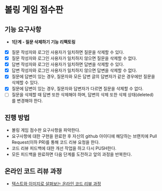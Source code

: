 # 볼링 게임 점수판

## 기능 요구사항
- **1단계 - 질문 삭제하기 기능 리팩토링**
* [x] 질문 작성자와 로그인 사용자가 일치하면 질문을 삭제할 수 있다.
* [x] 질문 작성자와 로그인 사용자가 일치하지 않으면 질문을 삭제할 수 없다.
* [x] 답변 작성자와 로그인 사용자가 일치하면 답변을 삭제할 수 있다.
* [x] 답변 작성자와 로그인 사용자가 일치하지 않으면 답변을 삭제할 수 없다.
* [x] 질문에 답변이 있는 경우, 질문자와 모든 답변 글의 답변자가 같은 경우에만 질문을 삭제할 수 있다.
* [x] 질문에 답변이 있는 경우, 질문자와 답변자가 다르면 질문을 삭제할 수 없다.
* [ ] 질문을 삭제할 때 답변 또한 삭제해야 하며, 답변의 삭제 또한 삭제 상태(deleted)를 변경해야 한다.

## 진행 방법
* 볼링 게임 점수판 요구사항을 파악한다.
* 요구사항에 대한 구현을 완료한 후 자신의 github 아이디에 해당하는 브랜치에 Pull Request(이하 PR)를 통해 코드 리뷰 요청을 한다.
* 코드 리뷰 피드백에 대한 개선 작업을 하고 다시 PUSH한다.
* 모든 피드백을 완료하면 다음 단계를 도전하고 앞의 과정을 반복한다.

## 온라인 코드 리뷰 과정
* [텍스트와 이미지로 살펴보는 온라인 코드 리뷰 과정](https://github.com/next-step/nextstep-docs/tree/master/codereview)